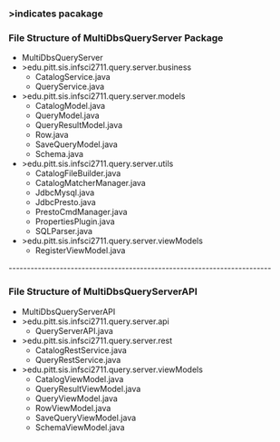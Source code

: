 
 <h3> >indicates pacakage </h3>
<html>
<body>

<h3>File Structure of MultiDbsQueryServer Package</h3>

<ul>
  <li>MultiDbsQueryServer</li>

  <li> >edu.pitt.sis.infsci2711.query.server.business
    <ul>
    <li>CatalogService.java</li>
    <li>QueryService.java</li>
    </ul>
  </li>
  
   <li> >edu.pitt.sis.infsci2711.query.server.models
    <ul>
    <li>CatalogModel.java</li>
    <li>QueryModel.java</li>
    <li>QueryResultModel.java</li> 
    <li>Row.java</li>
    <li>SaveQueryModel.java</li>
    <li>Schema.java</li> 
    </ul>
  </li>
  
   <li> >edu.pitt.sis.infsci2711.query.server.utils
    <ul>
    <li>CatalogFileBuilder.java</li>
    <li>CatalogMatcherManager.java</li>
    <li>JdbcMysql.java</li> 
    <li>JdbcPresto.java</li>
    <li>PrestoCmdManager.java</li>
    <li>PropertiesPlugin.java</li>
    <li>SQLParser.java</li> 
    </ul>
  </li>
  
  <li> >edu.pitt.sis.infsci2711.query.server.viewModels 
   <ul> 
   <li> RegisterViewModel.java</li>
   </ul>
  
</ul>
------------------------------------------------------------------------

<h3>File Structure of MultiDbsQueryServerAPI</h3>

<ul>
  <li>MultiDbsQueryServerAPI</li>

  <li> >edu.pitt.sis.infsci2711.query.server.api
    <ul>
    <li>QueryServerAPI.java</li>
    </ul>
  </li>
  
   <li> >edu.pitt.sis.infsci2711.query.server.rest
    <ul>
    <li>CatalogRestService.java</li>
    <li>QueryRestService.java</li>
    </ul>
  </li>
  
   <li> >edu.pitt.sis.infsci2711.query.server.viewModels
    <ul>
    <li>CatalogViewModel.java</li>
    <li>QueryResultViewModel.java</li>
    <li>QueryViewModel.java</li>
    <li>RowViewModel.java</li> 
    <li>SaveQueryViewModel.java</li>
    <li>SchemaViewModel.java</li>
    </ul>
  </li>
 
</ul>

</body>

</html>





